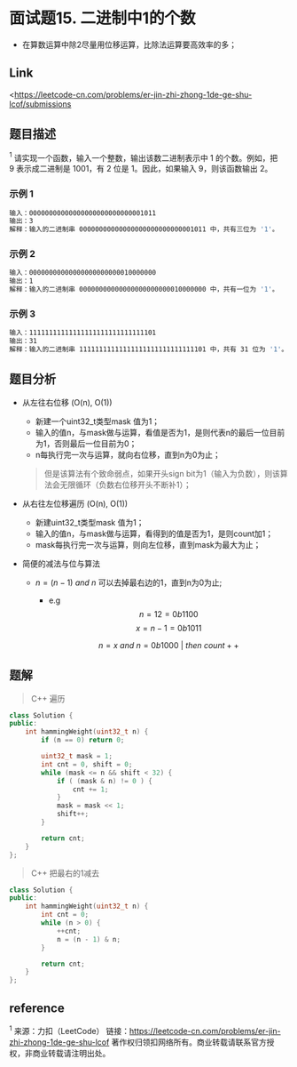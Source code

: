 # **面试题15. 二进制中1的个数**

* 在算数运算中除2尽量用位移运算，比除法运算要高效率的多；

## **Link**

<<https://leetcode-cn.com/problems/er-jin-zhi-zhong-1de-ge-shu-lcof/submissions>

## 题目描述

$^1$ 请实现一个函数，输入一个整数，输出该数二进制表示中 1 的个数。例如，把 9 表示成二进制是 1001，有 2 位是 1。因此，如果输入 9，则该函数输出 2。

### 示例 1

```bash
输入：00000000000000000000000000001011
输出：3
解释：输入的二进制串 00000000000000000000000000001011 中，共有三位为 '1'。
```

### 示例 2

```bash
输入：00000000000000000000000010000000
输出：1
解释：输入的二进制串 00000000000000000000000010000000 中，共有一位为 '1'。
```

### 示例 3

```bash
输入：11111111111111111111111111111101
输出：31
解释：输入的二进制串 11111111111111111111111111111101 中，共有 31 位为 '1'。
```

## **题目分析**

* 从左往右位移 (O(n), O(1))
  * 新建一个uint32_t类型mask 值为1；
  * 输入的值n，与mask做与运算，看值是否为1，是则代表n的最后一位目前为1，否则最后一位目前为0；
  * n每执行完一次与运算，就向右位移，直到n为0为止；
  > 但是该算法有个致命弱点，如果开头sign bit为1（输入为负数），则该算法会无限循环（负数右位移开头不断补1）；

* 从右往左位移遍历 (O(n), O(1))
  * 新建uint32_t类型mask 值为1；
  * 输入的值n，与mask做与运算，看得到的值是否为1，是则count加1；
  * mask每执行完一次与运算，则向左位移，直到mask为最大为止；
  
* 简便的减法与位与算法
  * $n = (n - 1) \ and \ n$ 可以去掉最右边的1，直到n为0为止;
    * e.g
      $$
      n = 12 = 0b1100
      $$
      $$
      x = n - 1 = 0b1011
      $$

      $$
      n = x \ and \ n = 0b1000 \ | \ then \ count++
      $$

## **题解**

>C++ 遍历

```cpp
class Solution {
public:
    int hammingWeight(uint32_t n) {
        if (n == 0) return 0;

        uint32_t mask = 1;
        int cnt = 0, shift = 0;
        while (mask <= n && shift < 32) {
            if ( (mask & n) != 0 ) {
                cnt += 1;
            }
            mask = mask << 1;
            shift++;
        }

        return cnt;
    }
};
```

>C++ 把最右的1减去

```cpp
class Solution {
public:
    int hammingWeight(uint32_t n) {
        int cnt = 0;
        while (n > 0) {
            ++cnt;
            n = (n - 1) & n;
        }

        return cnt;
    }
};
```

## **reference**

$^1$ 来源：力扣（LeetCode）
链接：<https://leetcode-cn.com/problems/er-jin-zhi-zhong-1de-ge-shu-lcof>
著作权归领扣网络所有。商业转载请联系官方授权，非商业转载请注明出处。
